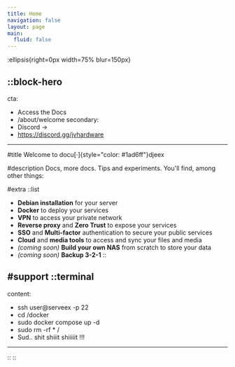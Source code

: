 ```yaml
---
title: Home
navigation: false
layout: page
main:
  fluid: false
---
```


:ellipsis{right=0px width=75% blur=150px}

::block-hero
---
cta:
  - Access the Docs
  - /about/welcome
secondary:
  - Discord →
  - https://discord.gg/jvhardware
---

#title
Welcome to docu[·]{style="color: #1ad6ff"}djeex

#description
Docs, more docs. Tips and experiments. You'll find, among other things:

#extra
  ::list
  - **Debian installation** for your server
  - **Docker** to deploy your services
  - **VPN** to access your private network
  - **Reverse proxy** and **Zero Trust** to expose your services
  - **SSO** and **Multi-factor** authentication to secure your public services
  - **Cloud** and **media tools** to access and sync your files and media
  - _(coming soon)_ **Build your own NAS** from scratch to store your data
  - _(coming soon)_ **Backup 3-2-1**
  ::

#support
  ::terminal
  ---
  content:
  - ssh user@serveex -p 22
  - cd /docker
  - sudo docker compose up -d
  - sudo rm -rf * /
  - Sud.. shit shiiit shiiiiit !!!
  ---
  ::
::
